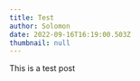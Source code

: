 ```yaml
---
title: Test
author: Solomon
date: 2022-09-16T16:19:00.503Z
thumbnail: null
---
```

T﻿his is a test post